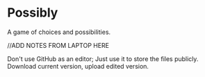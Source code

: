 # Possibly
A game of choices and possibilities.


//ADD NOTES FROM LAPTOP HERE


Don't use GitHub as an editor; Just use it to store the files publicly. Download current version, upload edited version.
